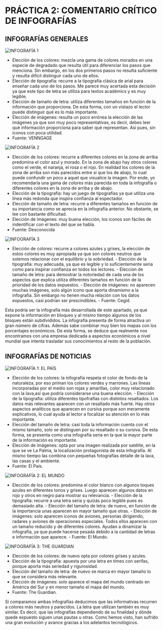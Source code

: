 # PRÁCTICA 2: COMENTARIO CRÍTICO DE INFOGRAFÍAS

## INFOGRAFÍAS GENERALES

![INFOGRAFÍA 1](https://venngage-wordpress.s3.amazonaws.com/uploads/2020/10/de948b23-9771-4a6d-824a-8199b6a79deb.png)

- Elección de los colores: mezcla una gama de colores morados en una especie de degradado que resulta útil para diferenciar los pasos que menciona. Sin embargo, en los dos primeros pasos no resulta suficiente y resulta difícil distinguir cada uno de ellos.
- Elección de tipografía: recurre a la tipografía clásica de arial para enseñar cada uno de los pasos. Me parece muy acertada esta decisión ya que este tipo de letra se utiliza para textos académics y es muy legible. 
- Elección de tamaño de letra: utiliza diferentes tamaños en función de la información que proporciona. De esta forma, con un vistazo el lector puede distinguir qué es lo más importante.   
- Elección de imágenes: resulta un poco errónea la elección de las imágenes ya que son muy poco representativas, es decir, debes leer qué información proporciona para saber qué representan. Así pues, sin iconos con poca utilidad. 
- Fuente: VENNGAGE

![INFOGRAFÍA 2](https://binaries.templates.cdn.office.net/support/templates/es-mx/lt44594937_quantized.png)

- Elección de los colores: recurre a diferentes colores en la zona 
de arriba predomina el color azul y morado. En la zona de abajo 
hay otros colores como el verde, el naranja, el rosa o el rojo. En 
realidad los colores de la zona de arriba son más parecidos entre 
sí que los de abajo, lo cual puede confundir un poco a aquel que 
visualice la imagen. Por ende, yo recomendaría una gama de colores 
más parecida en toda la infografía o diferentes colores en la zona 
de arriba y de abajo. 
- Elección de la tipografía: hay un juego 
de tipografías ya que utiliza una línea más redonda que inspira 
confianza al espectador.
- Elección de tamaño de letra: recurre a 
diferentes tamaños en función de su importancia como se aprecia en 
la infografía anterior. No obstante, se lee con bastante 
dificultad.
- Elección de imágenes: muy buena elección, los iconos 
son fáciles de indentificar con el texto del que se habla.
- Fuente: Desconocida

![INFOGRAFÍA 3](https://www.cegid.com/uploads/2021/07/Infographics_Luxury_Retailing_in_China.png)

- Elección de colores: recurre a colores azules y grises, la 
elección de estos colores es muy apropiada ya que son colores 
neutros que solemos relacionar con el equilibrio y la sobriedad. - 
Elección de la tipografía: muy adecuada, ya que es legible y lo 
suficientemente seria como para inspirar confianza en todos los 
lectores. - Elección de tamaño de letra: para demostrar la 
notoriedad de cada una de los aspectos que explica utiliza diferentes tamaños en función de la prioridad de los datos expuestos. - Elección de 
imágenes: no aparecen muchas imágenes, solo algún icono que aporta dinamismo a la infografía. Sin embargo no tienen mucha relación con los datos expuestos, casi podrían ser prescindibles. - Fuente: Cegid.

Esta podría ser la infografía más desarrollada de este apartado, 
ya que expone la información en bloques y al mismo tiempo algunos 
de los bloques están subdivididos. La infografía presenta de forma 
atractiva un gran número de cifras. Además sabe combinar muy bien 
los mapas con los porcentajes económicos. De esta forma, se deduce 
que realmente nos encontramos con una empresa dedicada a aspectos 
económicos a nivel mundial que intenta trasladar sus conocimientos al resto de la 
población.

## INFOGRAFÍAS DE NOTICIAS

![INFOGRAFÍA 1: EL PAÍS](https://ep00.epimg.net/infografias/2021/09/volcan/recorrido-lava5/recorrido-lava5-movil2.jpg?v=1589)

- Elección de los colores: la infografía respeta el color de fondo 
de la naturaleza, por eso priman los colores verdes y marrones. 
Las líneas incorporadas por el medio son rojas y amarillas, color 
muy relacionado con la lava,así que podría considerarse una buena 
elección. - Elección de la tipografía: utiliza diferentes 
tipofrafías con distintos resaltados. Los datos más relevantes 
aparecen con un resaltado más fuerte. Hay otros aspectos 
analíticos que aparecen en cursiva porque son meramente 
explicativos, lo cual ayuda al lector a focalizar su atención en 
lo más importante.
- Elección del tamaño de letra: casi toda la 
información cuenta con el mismo tamaño, solo se distinguen por su 
resaltado o su cursiva. De esta forma, se presenta como una 
infografía seria en la que la mayor parte de la información es 
importante.
- Elección de imágenes: opta por una imagen realizada 
por satélite, en la que se ve La Palma, la localización 
protagonista de esta infografía. Al mismo tiempo las combina con pequeñas fotografías detalle de la lava, las casas y el ambiente.
- Fuente: El País.

![INFOGRAFÍA 2: EL MUNDO](https://pbs.twimg.com/media/FD0ppBZWQAIvOI4?format=jpg&name=large)

- Elección de los colores: predomina el color blanco con algunos 
toques azules en diferentes tonos y grises. Luego aparecen algunos 
datos en rojo y otros en negro para mostrar su relevancia. - 
Elección de la tipografía: recurre a una letra seria y quizás poco 
legible pues es demasiado alta. - Elección del tamaño de letra: de 
nuevo, en función de la importancia unas aparecen en mayor tamaño 
que otras. - Elección de imágenes: solo aparecen iconos de 
aviones, personas dirigiendo, radares y aviones de operaciones 
especiales. Todos ellos aparecen con un tamaño reducido y de 
diferentes colores. Ayudan a dinamizar la infografía, ya que puede 
hacerse pesada debido a la cantidad de letras e información que 
aparece. - Fuente: El Mundo.

![INFOGRAFÍA 3: THE GUARDIAN](https://www.researchgate.net/profile/Felix-Arias-Robles/publication/280245664/figure/fig1/AS:391526829051908@1470358678702/Figura-1-Infografia-de-The-Guardian-Fuente.png)

- Elección de los colores: de nuevo opta por colores grises y azules.
- Elección de la tipografía: apuesta por una letra en times con serifas, porque aporta más seriedad y rigurosidad.
- Elección del tamaño de letra: de nuevo se marca en mayor tamaño lo que se considera más relevante.
- Elección de imágenes: solo aparece el mapa del mundo centrado en América del Sur y en menor tamaño el mapa del mundo.
- Fuente: The Guardian.

Si comparamos ambas infografías deducimos que las informativas 
recurren a colores más neutros y parecidos. La letra que utilizan 
también es muy similar. Es decir, que las infografías dependiendo 
de su finalidad y dónde quede expuesto siguen unas pautas u otras. Como hemos visto, han sufrido una gran evolución y avance gracias a los adelantos tecnológicos.



